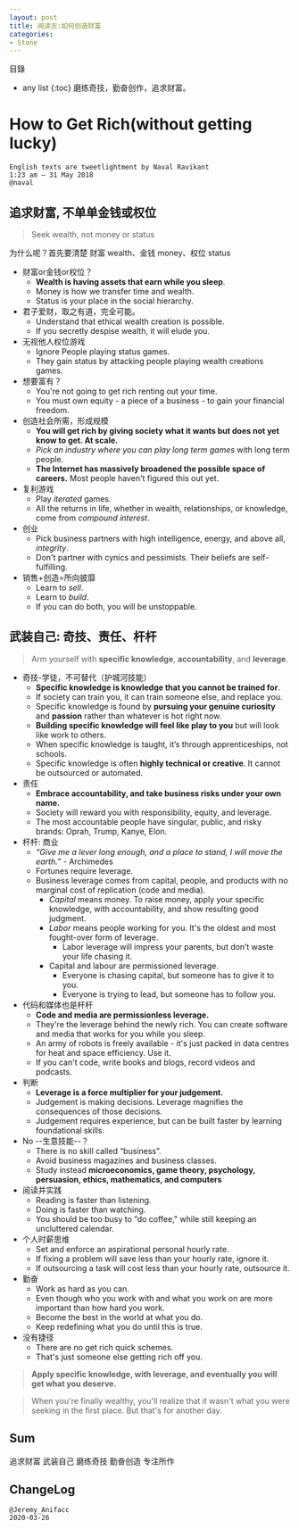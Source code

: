 ```yaml
---
layout: post
title: 阅读志:如何创造财富
categories:
- Stone
---
```

目錄 
* any list
{:toc}
磨练奇技，勤奋创作，追求财富。

# How to Get Rich(without getting lucky)

```
English texts are tweetlightment by Naval Ravikant
1:23 am – 31 May 2018 
@naval
```
## 追求财富, 不单单金钱或权位

> Seek wealth, not money or status

为什么呢？首先要清楚 财富 wealth、金钱 money、权位 status 

- 财富or金钱or权位？
	- **Wealth is having assets that earn while you sleep**.   
	- Money is how we transfer time and wealth.   
	- Status is your place in the social hierarchy.
- 君子爱财，取之有道，完全可能。
	- Understand that ethical wealth creation is possible.
	- If you secretly despise wealth, it will elude you.
- 无视他人权位游戏
	- Ignore People playing status games.
	- They gain status by attacking people playing wealth creations games.
- 想要富有？
	- You're not going to get rich renting out your time.
	- You must own equity - a piece of a business - to gain your financial freedom.
- 创造社会所需，形成规模
	- **You will get rich by giving society what it wants but does not yet know to get. At scale.**
	- *Pick an industry where you can play long term games* with long term people.
	- **The Internet has massively broadened the possible space of careers.** Most people haven't figured this out yet.
- 复利游戏
	- Play *iterated* games.
	- All the returns in life, whether in wealth, relationships, or knowledge, come from *compound interest*.
- 创业
	- Pick business partners with high intelligence, energy, and above all, *integrity*.
	- Don't partner with cynics and pessimists. Their beliefs are self-fulfilling.
- 销售+创造=所向披靡
	- Learn to *sell*.
	- Learn to *build*.
	- If you can do both, you will be unstoppable.

## 武装自己: 奇技、责任、杆杆

> Arm yourself with **specific knowledge**, **accountability**, and **leverage**.

- 奇技-学徒，不可替代（护城河技能）
	- **Specific knowledge is knowledge that you cannot be trained for**. 
	- If society can train you, it can train someone else, and replace you. 
	- Specific knowledge is found by **pursuing your genuine curiosity** and **passion** rather than whatever is hot right now. 
	- **Building specific knowledge will feel like play to you** but will look like work to others. 
	- When specific knowledge is taught, it’s through apprenticeships,  not schools. 
	- Specific knowledge is often **highly technical or creative**. It cannot be outsourced or automated.
- 责任
	- **Embrace accountability, and take business risks under your own name.**  
 	- Society will reward you with responsibility, equity, and leverage. 
 	- The most accountable people have singular, public, and risky brands: Oprah, Trump, Kanye, Elon. 
- 杆杆: 商业
	- *“Give me a lever long enough,  and a place to stand,  I will move the earth.”*  - Archimedes 
	- Fortunes require leverage. 
	- Business leverage comes from capital, people, and products with no marginal cost of replication (code and media). 
 		- *Capital* means money. To raise money, apply your specific knowledge, with accountability, and show resulting good judgment. 
 		- *Labor* means people working for you. It's the oldest and most fought-over form of leverage. 
 			- Labor leverage will impress your parents, but don’t waste your life chasing it.  
 		- Capital and labour are permissioned leverage.
 			- Everyone is chasing capital, but someone has to give it to you. 
 			- Everyone is trying to lead, but someone has to follow you. 
- 代码和媒体也是杆杆
 	- **Code and media are permissionless leverage.**
 	- They're the leverage behind the newly rich. You can create software and media that works for you while you sleep. 
 	- An army of robots is freely available - it's just packed in data centres for heat and space efficiency.  Use it. 
 	- If you can't code, write books and blogs, record videos and podcasts. 
- 判断
	- **Leverage is a force multiplier for your judgement.**
	- Judgement is making decisions. Leverage magnifies the consequences of those decisions. 
	- Judgement requires experience, but can be built faster by learning foundational skills. 
- No --生意技能--？
	- There is no skill called “business”. 
	- Avoid business magazines and business classes. 
	- Study instead **microeconomics, game theory, psychology, persuasion, ethics, mathematics, and computers**
- 阅读并实践
	- Reading is faster than listening. 
	- Doing is faster than watching. 
	- You should be too busy to “do coffee," while still keeping an uncluttered calendar. 
- 个人时薪思维
	- Set and enforce an aspirational personal hourly rate.
	- If fixing a problem will save less than your hourly rate, ignore it.
	- If outsourcing a task will cost less than your hourly rate, outsource it. 
- 勤奋
	- Work as hard as you can.
	- Even though who you work with and what you work on are more important than how hard you work. 
	- Become the best in the world at what you do. 
	- Keep redefining what you do until this is true. 
- 没有捷径
	- There are no get rich quick schemes. 
	- That's just someone else getting rich off you. 

> **Apply specific knowledge, with leverage, and eventually you will get what you deserve.** 

> When you're finally wealthy, you'll realize that it wasn't what you were seeking in the first place. But that's for another day. 

## Sum

追求财富
武装自己
磨练奇技
勤奋创造
专注所作

## ChangeLog

```
@Jeremy_Anifacc
2020-03-26

```